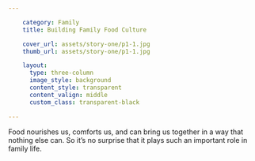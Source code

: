 ```yaml
---

    category: Family
    title: Building Family Food Culture

    cover_url: assets/story-one/p1-1.jpg
    thumb_url: assets/story-one/p1-1.jpg

    layout:
      type: three-column
      image_style: background
      content_style: transparent
      content_valign: middle
      custom_class: transparent-black

---
```


Food nourishes us, comforts us, and can bring us together in a way that nothing else can.  So it’s no surprise that it plays such an important role in family life.
